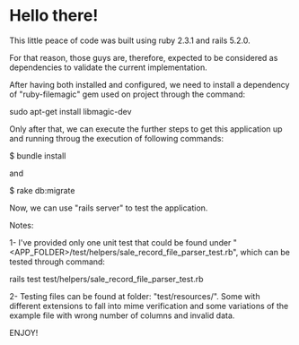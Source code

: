 # Hello there!

This little peace of code was built using ruby 2.3.1 and rails 5.2.0.

For that reason, those guys are, therefore, expected to be considered as dependencies to validate the current implementation.

After having both installed and configured, we need to install a dependency of "ruby-filemagic" gem used on project through the command:

sudo apt-get install libmagic-dev

Only after that, we can execute the further steps to get this application up and running throug the execution of following commands:

$ bundle install

and

$ rake db:migrate

Now, we can use "rails server" to test the application.

Notes:

1- I've provided only one unit test that could be found under "<APP_FOLDER>/test/helpers/sale_record_file_parser_test.rb", which can be tested through command:

rails test test/helpers/sale_record_file_parser_test.rb

2- Testing files can be found at folder: "test/resources/". Some with different extensions to fall into mime verification and some variations of the example file with wrong number of columns and invalid data.

ENJOY!


